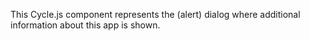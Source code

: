 This Cycle.js component represents the (alert) dialog where additional information about this app is shown.
